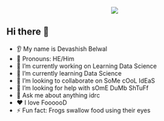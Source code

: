 <!--<h1 align="center">👋 Welcome, I'm <span style="color:#4db6ac">Devashish Belwal</span>!</h1>
<p align="center">
  🚀 Data Science Explorer | 🧠 ML Learner | 🎯 Learning in Public
</p>-->

<p align="center">
  <img src="https://capsule-render.vercel.app/api?type=waving&color=gradient&height=150&section=header&text=Devashish%20Belwal's%20DS%20Bootcamp%20Journey&fontSize=40&fontAlign=50&fontColor=ffffff" />

</p>

<!--
<p align="center">
  <img src="![header](https://capsule-render.vercel.app/api?type=wave&color=auto&height=300&section=header&text=capsule%20render&fontSize=90)"/>
</p>
-->

## Hi there 👋
* 👂 My name is Devashish Belwal
* 👩 Pronouns: HE/Him
* 🔭 I’m currently working on Learning Data Science
* 🌱 I’m currently learning Data Science
* 🤝 I’m looking to collaborate on SoMe cOoL IdEaS
* 🤔 I’m looking for help with sOmE DuMb ShTuFf
* 💬 Ask me about anything idrc
* ❤️ I love FoooooD
* ⚡ Fun fact: Frogs swallow food using their eyes

<!--
**Devashish-Belwal/Devashish-Belwal** is a ✨ _special_ ✨ repository because its `README.md` (this file) appears on your GitHub profile.

Here are some ideas to get you started:

- 🔭 I’m currently working on ...
- 🌱 I’m currently learning ...
- 👯 I’m looking to collaborate on ...
- 🤔 I’m looking for help with ...
- 💬 Ask me about ...
- 📫 How to reach me: ...
- 😄 Pronouns: ...
- ⚡ Fun fact: ...
-->
